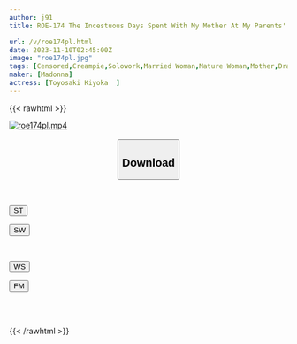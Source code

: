 ```yaml
---
author: j91
title: ROE-174 The Incestuous Days Spent With My Mother At My Parents' Home Where The Whole Family Left The Nest. Kiyoka Toyosaki

url: /v/roe174pl.html
date: 2023-11-10T02:45:00Z
image: "roe174pl.jpg"
tags: [Censored,Creampie,Solowork,Married Woman,Mature Woman,Mother,Drama	 ]
maker: [Madonna]
actress: [Toyosaki Kiyoka  ]
---
```



{{< rawhtml >}}

<div class="video" data-videoid="m61jDyKb3bcb3pQ">
    <a href="javascript:;">
        <img src="https://my.j91.asia/v/roe174pl.jpg" width="WIDTH" height="HEIGHT" alt="roe174pl.mp4" loading="lazy">
    </a>
</div>

<script type="text/javascript" src="https://j91.asia/asset/on-demand-st.js"></script>

<br>
  <link rel="stylesheet" href="https://j91.asia/asset/bs5.css">
  
  <center>
  <button class="btn btn-primary" type="button" data-bs-toggle="collapse" data-bs-target=".multi-collapse" aria-expanded="false" aria-controls="multiCollapseExample1 multiCollapseExample2"><h2>Download</h2></button></center>
</p>
<div class="row">
  <div class="col">
    <div class="collapse multi-collapse" id="multiCollapseExample1">
      <div class="card card-body">
	      	      <br>
<div class="buttons">  
<p><a href="https://streamtape.to/v/m61jDyKb3bcb3pQ" target="_blank"><button class="btn-hover color-3"><i class="fa fa-download"></i> ST</button></a></p>
<p><a href="https://sfastwish.com/2et408diuueb" target="_blank"><button class="btn-hover color-2"><i class="fa fa-download"></i> SW</button></a></p></div>
    </div>
  </div>
</div>
  <div class="col">
    <div class="collapse multi-collapse" id="multiCollapseExample2">
      <div class="card card-body">
	      <br>
<div class="buttons">
<p><a href="javascript:;" target="_blank"><button class="btn-hover color-9"><i class="fa fa-download"></i> WS</button></a></p>
<p><a href="javascript:;" target="_blank"><button class="btn-hover color-8"><i class="fa fa-download"></i> FM</button></a></p></div>
<br><br>
      </div>
    </div>
  </div>
</div>

{{< /rawhtml >}}
